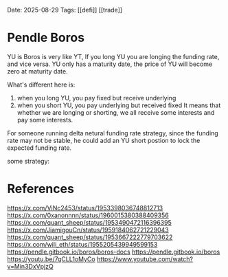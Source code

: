Date: 2025-08-29
Tags: [[defi]] [[trade]]

# Pendle Boros

YU is Boros is very like YT, If you long YU you are longing the funding rate, and vice versa.
YU only has a maturity date, the price of YU will become zero at maturity date.

What's different here is: 
1. when you long YU, you pay fixed but receive underlying
2. when you short YU, you pay underlying but received fixed
It means that whether we are longing or shorting, we all receive some interests and pay some interests.

For someone running delta netural funding rate strategy, since the funding rate may not be stable, he could add an YU short postion to lock the expected funding rate.


some strategy:




# References
https://x.com/ViNc2453/status/1953398036748812713
https://x.com/0xanonnnn/status/1960015380388409356
https://x.com/quant_sheep/status/1953490472116396395
https://x.com/JiamigouCn/status/1959184062721229043
https://x.com/quant_sheep/status/1953667222779703622
https://x.com/wili_eth/status/1955205439949599153
https://pendle.gitbook.io/boros/boros-docs
https://pendle.gitbook.io/boros
https://youtu.be/7qCLL1oMyCo
https://www.youtube.com/watch?v=Min3DxVpjzQ